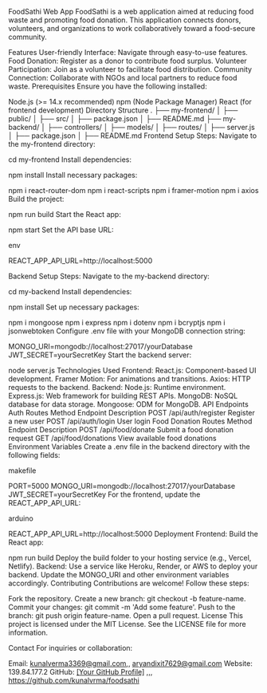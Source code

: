 FoodSathi Web App
FoodSathi is a web application aimed at reducing food waste and promoting food donation. This application connects donors, volunteers, and organizations to work collaboratively toward a food-secure community.

Features
User-friendly Interface: Navigate through easy-to-use features.
Food Donation: Register as a donor to contribute food surplus.
Volunteer Participation: Join as a volunteer to facilitate food distribution.
Community Connection: Collaborate with NGOs and local partners to reduce food waste.
Prerequisites
Ensure you have the following installed:

Node.js (>= 14.x recommended)
npm (Node Package Manager)
React (for frontend development)
Directory Structure
.
├── my-frontend/
│   ├── public/
│   ├── src/
│   ├── package.json
│   ├── README.md
├── my-backend/
│   ├── controllers/
│   ├── models/
│   ├── routes/
│   ├── server.js
│   ├── package.json
│   ├── README.md
Frontend Setup
Steps:
Navigate to the my-frontend directory:


cd my-frontend
Install dependencies:


npm install
Install necessary packages:


npm i react-router-dom
npm i react-scripts
npm i framer-motion
npm i axios
Build the project:


npm run build
Start the React app:


npm start
Set the API base URL:

env

REACT_APP_API_URL=http://localhost:5000



Backend Setup
Steps:
Navigate to the my-backend directory:


cd my-backend
Install dependencies:


npm install
Set up necessary packages:


npm i mongoose
npm i express
npm i dotenv
npm i bcryptjs
npm i jsonwebtoken
Configure .env file with your MongoDB connection string:


MONGO_URI=mongodb://localhost:27017/yourDatabase
JWT_SECRET=yourSecretKey
Start the backend server:


node server.js
Technologies Used
Frontend:
React.js: Component-based UI development.
Framer Motion: For animations and transitions.
Axios: HTTP requests to the backend.
Backend:
Node.js: Runtime environment.
Express.js: Web framework for building REST APIs.
MongoDB: NoSQL database for data storage.
Mongoose: ODM for MongoDB.
API Endpoints
Auth Routes
Method	Endpoint	Description
POST	/api/auth/register	Register a new user
POST	/api/auth/login	User login
Food Donation Routes
Method	Endpoint	Description
POST	/api/food/donate	Submit a food donation request
GET	/api/food/donations	View available food donations
Environment Variables
Create a .env file in the backend directory with the following fields:

makefile

PORT=5000
MONGO_URI=mongodb://localhost:27017/yourDatabase
JWT_SECRET=yourSecretKey
For the frontend, update the REACT_APP_API_URL:

arduino

REACT_APP_API_URL=http://localhost:5000
Deployment
Frontend:
Build the React app:

npm run build
Deploy the build folder to your hosting service (e.g., Vercel, Netlify).
Backend:
Use a service like Heroku, Render, or AWS to deploy your backend.
Update the MONGO_URI and other environment variables accordingly.
Contributing
Contributions are welcome! Follow these steps:

Fork the repository.
Create a new branch: git checkout -b feature-name.
Commit your changes: git commit -m 'Add some feature'.
Push to the branch: git push origin feature-name.
Open a pull request.
License
This project is licensed under the MIT License. See the LICENSE file for more information.

Contact
For inquiries or collaboration:

Email: kunalverma3369@gmail.com,, aryandixit7629@gmail.com
Website: 139.84.177.2
GitHub: [[Your GitHub Profile]](https://aryandixit04.github.io/myPortfolio-main/) ,,, https://github.com/kunalvrma/foodsathi
